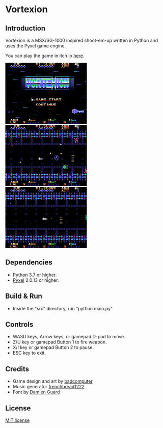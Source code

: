 # Vortexion

## Introduction
Vortexion is a MSX/SG-1000 inspired shoot-em-up written in Python and uses the Pyxel game engine.

You can play the game in itch.io [here](https://helpcomputer.itch.io/vortexion).

![](/images/prev00.png?raw=true "")![](/images/prev01.png?raw=true "")
![](/images/prev02.gif?raw=true "")

## Dependencies
- [Python](https://www.python.org/) 3.7 or higher.
- [Pyxel](https://github.com/kitao/pyxel) 2.0.13 or higher.

## Build & Run
- Inside the "src" directory, run "python main.py"

## Controls
- WASD keys, Arrow keys, or gamepad D-pad to move.
- Z/U key or gamepad Button 1 to fire weapon.
- X/I key or gamepad Button 2 to pause.
- ESC key to exit.

## Credits
- Game design and art by [badcomputer](https://twitter.com/badcomputer0)
- Music generator [frenchbread1222](https://github.com/shiromofufactory/8bit-bgm-generator)
- Font by [Damien Guard](https://damieng.com/)

## License
[MIT license](http://en.wikipedia.org/wiki/MIT_License)
